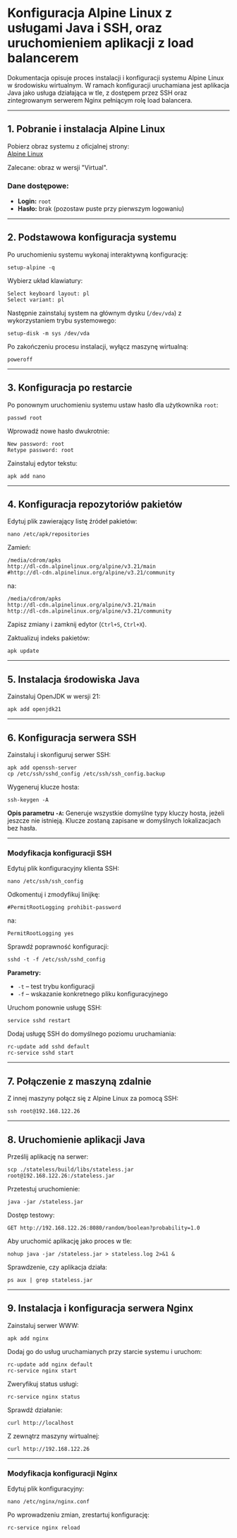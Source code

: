# Konfiguracja Alpine Linux z usługami Java i SSH, oraz uruchomieniem aplikacji z load balancerem

Dokumentacja opisuje proces instalacji i konfiguracji systemu Alpine Linux w środowisku wirtualnym. W ramach konfiguracji uruchamiana jest aplikacja Java jako usługa działająca w tle, z dostępem przez SSH oraz zintegrowanym serwerem Nginx pełniącym rolę load balancera.

---

## 1. Pobranie i instalacja Alpine Linux

Pobierz obraz systemu z oficjalnej strony:  
[Alpine Linux](https://alpinelinux.org/downloads/)

Zalecane: obraz w wersji "Virtual".

### Dane dostępowe:

- **Login:** `root`
- **Hasło:** brak (pozostaw puste przy pierwszym logowaniu)

---

## 2. Podstawowa konfiguracja systemu

Po uruchomieniu systemu wykonaj interaktywną konfigurację:

```shell
setup-alpine -q
```

Wybierz układ klawiatury:

```shell
Select keyboard layout: pl
Select variant: pl
```

Następnie zainstaluj system na głównym dysku (`/dev/vda`) z wykorzystaniem trybu systemowego:

```shell
setup-disk -m sys /dev/vda
```

Po zakończeniu procesu instalacji, wyłącz maszynę wirtualną:

```shell
poweroff
```

---

## 3. Konfiguracja po restarcie

Po ponownym uruchomieniu systemu ustaw hasło dla użytkownika `root`:

```shell
passwd root
```

Wprowadź nowe hasło dwukrotnie:

```shell
New password: root
Retype password: root
```

Zainstaluj edytor tekstu:

```shell
apk add nano
```

---

## 4. Konfiguracja repozytoriów pakietów

Edytuj plik zawierający listę źródeł pakietów:

```shell
nano /etc/apk/repositories
```

Zamień:

```shell
/media/cdrom/apks
http://dl-cdn.alpinelinux.org/alpine/v3.21/main
#http://dl-cdn.alpinelinux.org/alpine/v3.21/community
```

na:

```shell
/media/cdrom/apks
http://dl-cdn.alpinelinux.org/alpine/v3.21/main
http://dl-cdn.alpinelinux.org/alpine/v3.21/community
```

Zapisz zmiany i zamknij edytor (`Ctrl+S`, `Ctrl+X`).

Zaktualizuj indeks pakietów:

```shell
apk update
```

---

## 5. Instalacja środowiska Java

Zainstaluj OpenJDK w wersji 21:

```shell
apk add openjdk21
```

---

## 6. Konfiguracja serwera SSH

Zainstaluj i skonfiguruj serwer SSH:

```shell
apk add openssh-server
cp /etc/ssh/sshd_config /etc/ssh/ssh_config.backup
```

Wygeneruj klucze hosta:

```shell
ssh-keygen -A
```

**Opis parametru `-A`:** Generuje wszystkie domyślne typy kluczy hosta, jeżeli jeszcze nie istnieją. Klucze zostaną zapisane w domyślnych lokalizacjach bez hasła.

---

### Modyfikacja konfiguracji SSH

Edytuj plik konfiguracyjny klienta SSH:

```shell
nano /etc/ssh/ssh_config
```

Odkomentuj i zmodyfikuj linijkę:

```shell
#PermitRootLogging prohibit-password
```

na:

```shell
PermitRootLogging yes
```

Sprawdź poprawność konfiguracji:

```shell
sshd -t -f /etc/ssh/sshd_config
```

**Parametry:**

- `-t` – test trybu konfiguracji
- `-f` – wskazanie konkretnego pliku konfiguracyjnego

Uruchom ponownie usługę SSH:

```shell
service sshd restart
```

Dodaj usługę SSH do domyślnego poziomu uruchamiania:

```shell
rc-update add sshd default
rc-service sshd start
```

---

## 7. Połączenie z maszyną zdalnie

Z innej maszyny połącz się z Alpine Linux za pomocą SSH:

```shell
ssh root@192.168.122.26
```

---

## 8. Uruchomienie aplikacji Java

Prześlij aplikację na serwer:

```shell
scp ./stateless/build/libs/stateless.jar root@192.168.122.26:/stateless.jar
```

Przetestuj uruchomienie:

```shell
java -jar /stateless.jar
```

Dostęp testowy:

```
GET http://192.168.122.26:8080/random/boolean?probability=1.0
```

Aby uruchomić aplikację jako proces w tle:

```shell
nohup java -jar /stateless.jar > stateless.log 2>&1 &
```

Sprawdzenie, czy aplikacja działa:

```shell
ps aux | grep stateless.jar
```

---

## 9. Instalacja i konfiguracja serwera Nginx

Zainstaluj serwer WWW:

```shell
apk add nginx
```

Dodaj go do usług uruchamianych przy starcie systemu i uruchom:

```shell
rc-update add nginx default
rc-service nginx start
```

Zweryfikuj status usługi:

```shell
rc-service nginx status
```

Sprawdź działanie:

```shell
curl http://localhost
```

Z zewnątrz maszyny wirtualnej:
```shell
curl http://192.168.122.26
```

---

### Modyfikacja konfiguracji Nginx

Edytuj plik konfiguracyjny:

```shell
nano /etc/nginx/nginx.conf
```

Po wprowadzeniu zmian, zrestartuj konfigurację:

```shell
rc-service nginx reload
```
